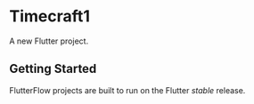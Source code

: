 # Timecraft1

A new Flutter project.

## Getting Started

FlutterFlow projects are built to run on the Flutter _stable_ release.
